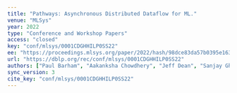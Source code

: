 ```yaml
---
title: "Pathways: Asynchronous Distributed Dataflow for ML."
venue: "MLSys"
year: 2022
type: "Conference and Workshop Papers"
access: "closed"
key: "conf/mlsys/0001CDGHHILP0SS22"
ee: "https://proceedings.mlsys.org/paper/2022/hash/98dce83da57b0395e163467c9dae521b-Abstract.html"
url: "https://dblp.org/rec/conf/mlsys/0001CDGHHILP0SS22"
authors: ["Paul Barham", "Aakanksha Chowdhery", "Jeff Dean", "Sanjay Ghemawat", "Steven Hand", "Dan Hurt", "Michael Isard", "Hyeontaek Lim", "Ruoming Pang", "Sudip Roy", "Brennan Saeta", "Parker Schuh", "Ryan Sepassi", "Laurent El Shafey", "Chandramohan A. Thekkath", "Yonghui Wu"]
sync_version: 3
cite_key: "conf/mlsys/0001CDGHHILP0SS22"
---
```

